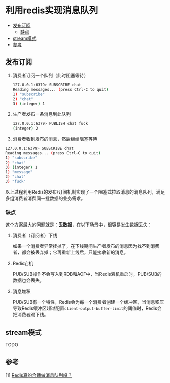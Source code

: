 # 利用redis实现消息队列


<!-- vim-markdown-toc GFM -->

* [发布订阅](#发布订阅)
    - [缺点](#缺点)
* [stream模式](#stream模式)
* [参考](#参考)

<!-- vim-markdown-toc -->



## 发布订阅

1. 消费者订阅一个队列（此时阻塞等待）

   ```sh
   127.0.0.1:6379> SUBSCRIBE chat
   Reading messages... (press Ctrl-C to quit)
   1) "subscribe"
   2) "chat"
   3) (integer) 1
   ```

2. 生产者发布一条消息到此队列

   ```sh
   127.0.0.1:6379> PUBLISH chat fuck
   (integer) 2
   ```

3.  消费者收到发布的消息，然后继续阻塞等待

   ```sh
   127.0.0.1:6379> SUBSCRIBE chat
   Reading messages... (press Ctrl-C to quit)
   1) "subscribe"
   2) "chat"
   3) (integer) 1
   1) "message"
   2) "chat"
   3) "fuck"
   ```

以上过程利用Redis的发布/订阅机制实现了一个阻塞式拉取消息的消息队列，满足多组消费者消费同一批数据的业务需求。

### 缺点

这个方案最大的问题就是：**丢数据**，在以下场景中，很容易发生数据丢失：

1. 消费者（订阅者）下线

   如果一个消费者异常挂掉了，在下线期间生产者发布的消息因为找不到消费者，都会被丢弃掉；它再重新上线后，只能接收新的消息。

2. Redis宕机

   PUB/SUB操作不会写入到RDB和AOF中，当Redis宕机重启时，PUB/SUB的数据也会丢失。

3. 消息堆积

   PUB/SUB有一个特性，Redis会为每一个消费者创建一个缓冲区，当消息积压导致Redis缓冲区超过配置`client-output-buffer-limit`的阈值时，Redis会把消费者踢下线。



## stream模式

TODO



## 参考

[1] [Redis真的合适做消息队列吗？](https://mp.weixin.qq.com/s/KQcydvhkHMjuIekJ-DxIZw)

